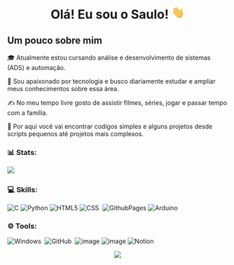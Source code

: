 <div align="center">
<h1>Olá! Eu sou o Saulo! <img src="https://github.com/ABSphreak/ABSphreak/blob/master/gifs/Hi.gif" width="30px"></h1>
</div>



## Um pouco sobre mim 

🎓&nbsp;Atualmente estou cursando análise e desenvolvimento de sistemas (ADS) e automação.

🌱&nbsp;Sou apaixonado por tecnologia e busco diariamente estudar e ampliar meus conhecimentos sobre essa área. 

✍️&nbsp;No meu tempo livre gosto de assistir filmes, séries, jogar e passar tempo com a família.

📃&nbsp;Por aqui você vai encontrar codigos simples e alguns projetos desde scripts pequenos até projetos mais complexos. 


### 📊 Stats:
![](https://github-readme-streak-stats.herokuapp.com/?user=Saulo-Miranda&theme=prussian&hide_border=true)<br/>

### 💻 Skills:
![C](https://img.shields.io/badge/c-%2300599C.svg?style=for-the-badge&logo=c&logoColor=white) ![Python](https://img.shields.io/badge/python-3670A0?style=for-the-badge&logo=python&logoColor=ffdd54) ![HTML5](https://img.shields.io/badge/html5-%23E34F26.svg?style=for-the-badge&logo=html5&logoColor=white) ![CSS](https://img.shields.io/badge/-CSS-0D1117?style=for-the-badge&logo=CSS3&logoColor=1572B6&labelColor=0D1117)&nbsp;
![GithubPages](https://img.shields.io/badge/github%20pages-121013?style=for-the-badge&logo=github&logoColor=white) ![Arduino](https://img.shields.io/badge/-Arduino-00979D?style=for-the-badge&logo=Arduino&logoColor=white)



### ⚙ Tools:
![Windows](https://img.shields.io/badge/-Windows-0D1117?style=for-the-badge&logo=windows&labelColor=0D1117)&nbsp;
![GitHub](https://img.shields.io/badge/-GitHub-0D1117?style=for-the-badge&logo=github&labelColor=0D1117)&nbsp;
![image](https://img.shields.io/badge/Git-E34F26?style=for-the-badge&logo=git&logoColor=white)
![image](https://img.shields.io/badge/-Visual%20Studio%20Code-333333?style=for-the-badge&logo=visual-studio-code&logoColor=007ACC)
![Notion](https://img.shields.io/badge/Notion-%23000000.svg?style=for-the-badge&logo=notion&logoColor=white)


<div align="center">
<img src="https://raw.githubusercontent.com/innng/innng/master/assets/kyubey.gif" height="40" />
</div>
